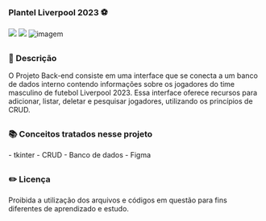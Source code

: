 ### Plantel Liverpool 2023 ⚽ 

<div style="display: inline_block">

<img src="https://img.shields.io/badge/Python-3776AB?style=for-the-badge&logo=python&logoColor=white" />
<img src="https://img.shields.io/badge/Made%20with-Jupyter-orange?style=for-the-badge&logo=Jupyter" />  


<img src="https://github.com/26Tassiofernandes/plantelliverpool/assets/86972667/9aed765a-ea41-4316-8923-a9aebae4e595" alt="imagem">
</div>


##

### 📜 Descrição 
<p>O Projeto Back-end consiste em uma interface que se conecta a um banco de dados interno contendo informações sobre os jogadores do time masculino de futebol Liverpool 2023. Essa interface oferece recursos para adicionar, listar, deletar e pesquisar jogadores, utilizando os princípios de CRUD.

</p>

##

### 📚 Conceitos tratados nesse projeto
<p>
- tkinter
- CRUD
- Banco de dados
- Figma
</p>

##

### ✏️ Licença 
<p>Proibida a utilização dos arquivos e códigos em questão para fins diferentes de aprendizado e estudo.</p>

##
